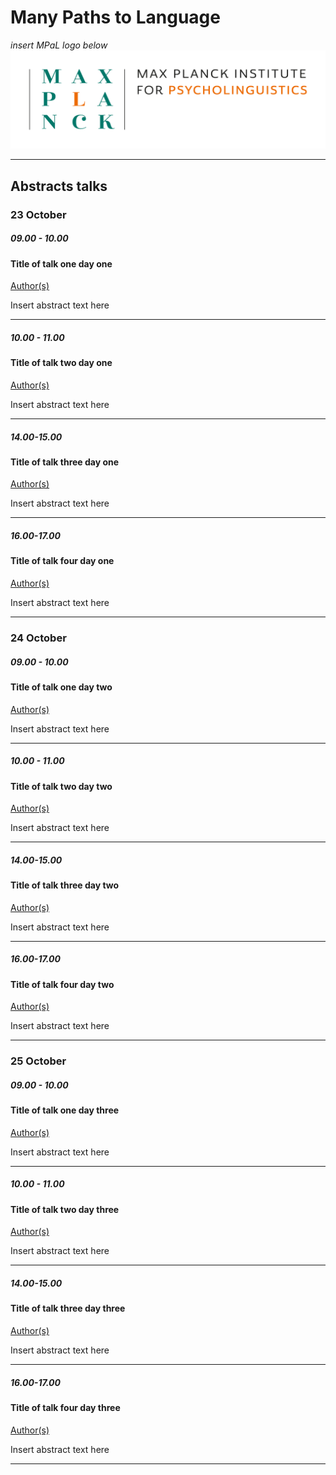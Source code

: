 # Many Paths to Language
 
*insert MPaL logo below* <!-- Also keep mpi logo? -->
![insert MPaL image here](./MPIfPL_logo_regular.png)

---

## Abstracts talks

### 23 October

##### 09.00 - 10.00

#### Title of talk one day one

[Author(s)](./authors)

Insert abstract text here

---

##### 10.00 - 11.00

#### Title of talk two day one

[Author(s)](./authors)

Insert abstract text here

---

##### 14.00-15.00

#### Title of talk three day one

[Author(s)](./authors)

Insert abstract text here

---

##### 16.00-17.00

#### Title of talk four day one

[Author(s)](./authors)

Insert abstract text here


---

### 24 October

##### 09.00 - 10.00

#### Title of talk one day two

[Author(s)](./authors)

Insert abstract text here

---

##### 10.00 - 11.00

#### Title of talk two day two

[Author(s)](./authors)

Insert abstract text here

---

##### 14.00-15.00

#### Title of talk three day two

[Author(s)](./authors)

Insert abstract text here

---

##### 16.00-17.00

#### Title of talk four day two

[Author(s)](./authors)

Insert abstract text here

---

### 25 October

##### 09.00 - 10.00

#### Title of talk one day three

[Author(s)](./authors)

Insert abstract text here

---

##### 10.00 - 11.00

#### Title of talk two day three

[Author(s)](./authors)

Insert abstract text here

---

##### 14.00-15.00

#### Title of talk three day three

[Author(s)](./authors)

Insert abstract text here

---

##### 16.00-17.00

#### Title of talk four day three

[Author(s)](./authors)

Insert abstract text here

---
